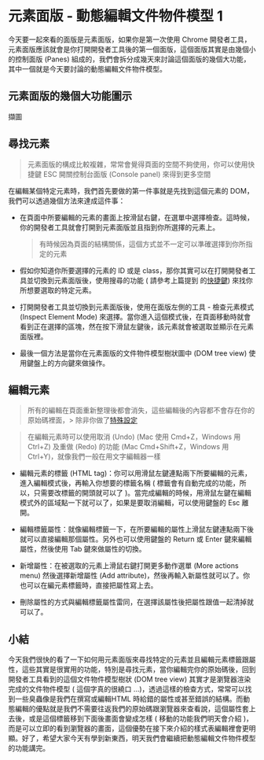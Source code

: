 # 元素面版 - 動態編輯文件物件模型 1

今天要一起來看的面版是元素面版，如果你是第一次使用 Chrome 開發者工具，元素面版應該就會是你打開開發者工具後的第一個面版，這個面版其實是由幾個小的控制面版 (Panes) 組成的，我們會拆分成幾天來討論這個面版的幾個大功能，其中一個就是今天要討論的動態編輯文件物件模型。

## 元素面版的幾個大功能圖示

擷圖

## 尋找元素

> 元素面版的構成比較複雜，常常會覺得頁面的空間不夠使用，你可以使用快捷鍵 ESC 開關控制台面版 (Console panel) 來得到更多空間

在編輯某個特定元素時，我們首先要做的第一件事就是先找到這個元素的 DOM，我們可以透過幾個方法來達成這件事：

* 在頁面中所要編輯的元素的畫面上按滑鼠右鍵，在選單中選擇檢查。這時候，你的開發者工具就會打開到元素面版並且指到你所選擇的元素上。

  > 有時候因為頁面的結構關係，這個方式並不一定可以準確選擇到你所指定的元素

* 假如你知道你所要選擇的元素的 ID 或是 class，那你其實可以在打開開發者工具並切換到元素面版後，使用搜尋的功能 ( 請參考上篇提到
  的[快捷鍵](https://github.com/konekoya/talks/blob/master/intro-to-chrome-devtools-triathlon/day-6.md#%E5%B9%BE%E5%80%8B%E5%B8%B8%E7%94%A8%E7%9A%84%E5%BF%AB%E6%8D%B7%E9%8D%B5)) 來找你所想要選取的特定元素。

* 打開開發者工具並切換到元素面版後，使用在面版左側的工具 - 檢查元素模式 (Inspect Element Mode) 來選擇。當你進入這個模式後，在頁面移動時就會看到正在選擇的區塊，然在按下滑鼠左鍵後，該元素就會被選取並顯示在元素面版裡。

* 最後一個方法是當你在元素面版的文件物件模型樹狀圖中 (DOM tree view) 使用鍵盤上的方向鍵來做操作。

## 編輯元素

> 所有的編輯在頁面重新整理後都會消失，這些編輯後的內容都不會存在你的原始碼裡面，> 除非你做了[特殊設定](https://developers.google.com/web/tools/setup/setup-workflow)

> 在編輯元素時可以使用取消 (Undo) (Mac 使用 Cmd+Z，Windows 用 Ctrl+Z) 及重做 (Redo) 的功能 (Mac Cmd+Shift+Z，Windows 用 Ctrl+Y)，就像我們一般在用文字編輯器一樣

* 編輯元素的標籤 (HTML tag)：你可以用滑鼠左鍵連點兩下所要編輯的元素，進入編輯模式後，再輸入你想要的標籤名稱 ( 標籤會有自動完成的功能，所以，只需要改標籤的開頭就可以了 )。當完成編輯的時候，用滑鼠左鍵在編輯模式外的區域點一下就可以了，如果是要取消編輯，可以使用鍵盤的 Esc 離開。

* 編輯標籤屬性：就像編輯標籤一下，在所要編輯的屬性上滑鼠左鍵連點兩下後就可以直接編輯那個屬性。另外也可以使用鍵盤的 Return 或 Enter 鍵來編輯屬性，然後使用 Tab 鍵來做屬性的切換。

* 新增屬性：在被選取的元素上滑鼠右鍵打開更多動作選單 (More actions menu) 然後選擇新增屬性 (Add attribute)，然後再輸入新屬性就可以了。你也可以在編元素標籤時，直接把屬性寫上去。

* 刪除屬性的方式與編輯標籤屬性雷同，在選擇該屬性後把屬性跟值一起清掉就可以了。

## 小結

今天我們很快的看了一下如何用元素面版來尋找特定的元素並且編輯元素標籤跟屬性，這些其實是很實用的功能，特別是尋找元素，當你編輯完你的原始碼後，回到開發者工具看到的這個文件物件模型樹狀 (DOM tree view) 其實才是瀏覽器渲染完成的文件物件模型 ( 這個字真的很繞口 …)，透過這樣的檢查方式，常常可以找到一些臭蟲像是我們在撰寫或編輯HTML 時給錯的屬性或甚至錯誤的結構。而動態編輯的優點就是我們不需要往返我們的原始碼跟瀏覽器來查看說，這個屬性套上去後，或是這個標籤移到下面後畫面會變成怎樣 ( 移動的功能我們明天會介紹 )，而是可以立即的看到瀏覽器的畫面，這個優勢在接下來介紹的樣式表編輯裡會更明顯。好了，希望大家今天有學到新東西，明天我們會繼續把動態編輯文件物件模型的功能講完。
